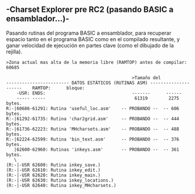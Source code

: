 ## -Charset Explorer pre RC2 (pasando BASIC a ensamblador...)-

Pasando rutinas del programa BASIC a ensamblador, para recuperar espacio tanto en el programa BASIC
como en el compilado resultante, y ganar velocidad de ejecución en partes clave (como el dibujado
de la rejilla).

```
>Zona actual mas alta de la memoria libre (RAMTOP) antes de compilar: 60685

												>Tamaño del
------------------------ DATOS ESTÁTICOS (RUTINAS ASM) ---------------------	RAMTOP:		 bloque:
    -USR: ENDS:									-------		 ------
    ----- -----									 61319		  2275 bytes.
R:-|60686-61291: Rutina 'useful_loc.asm'    -- PROBANDO --	-- 606 bytes.
R:-|61292-61735: Rutina 'char2grid.asm'	    -- PROBANDO --	-- 444 bytes.
R:-|61736-62223: Rutina 'MHcharsets.asm'    -- PROBANDO --	-- 488 bytes.
R:-|62224-62599: Rutina 'bin_text.asm'	    -- PROBANDO --	-- 376 bytes.
   |62600-62960: Rutinas 'inkeys.asm'	    -- PROBANDO --	-- 361 bytes.
   \
(R:-|-USR 62600: Rutina inkey_save.)
(R:-|-USR 62610: Rutina inkey_edit.)
(R:-|-USR 62620: Rutina inkey_main.)
(R:-|-USR 62630: Rutina inkey_locations.)
(R:-|-USR 62640: Rutina inkey_MHcharsets.)

```
